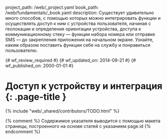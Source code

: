 project_path: /web/_project.yaml
book_path: /web/fundamentals/_book.yaml
description: Существует удивительно много способов, с помощью которых можно интегрировать функции и осуществлять доступ к ним с устройства пользователя, начиная с геолокации и определения ориентации устройства, доступа к коммуникационному стеку — функции набора номера или отправке SMS — до закрепления приложения на начальном экране. Узнайте, каким образом поставить функции себе на службу и понравиться пользователю.

{# wf_review_required #}
{# wf_updated_on: 2014-09-21 #}
{# wf_published_on: 2000-01-01 #}

# Доступ к устройству и интеграция {: .page-title }

{% include "web/_shared/contributors/TODO.html" %}



{% comment %}
Содержимое указателя выводится с помощью макета страницы, построенного на основе статей с указанием page.id
{% endcomment %}
